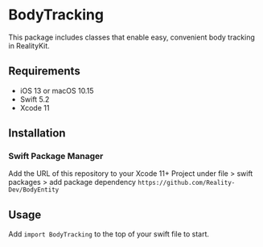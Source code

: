 # BodyTracking

This package includes classes that enable easy, convenient body tracking in RealityKit.


## Requirements

- iOS 13 or macOS 10.15
- Swift 5.2
- Xcode 11


## Installation

### Swift Package Manager

Add the URL of this repository to your Xcode 11+ Project under file > swift packages > add package dependency
`https://github.com/Reality-Dev/BodyEntity`

## Usage

Add `import BodyTracking` to the top of your swift file to start.
